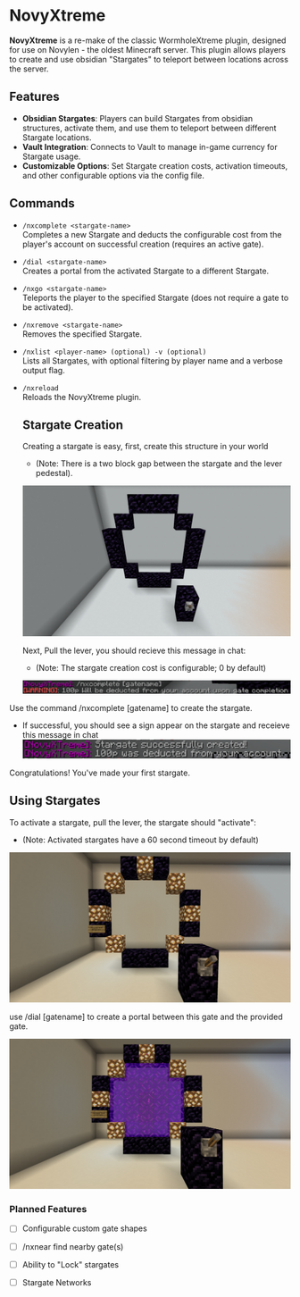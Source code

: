 # NovyXtreme

**NovyXtreme** is a re-make of the classic WormholeXtreme plugin, designed for use on Novylen - the oldest Minecraft server. This plugin allows players to create and use obsidian "Stargates" to teleport between locations across the server.

## Features

- **Obsidian Stargates**: Players can build Stargates from obsidian structures, activate them, and use them to teleport between different Stargate locations.
- **Vault Integration**: Connects to Vault to manage in-game currency for Stargate usage.
- **Customizable Options**: Set Stargate creation costs, activation timeouts, and other configurable options via the config file.

## Commands

- `/nxcomplete <stargate-name>`  
  Completes a new Stargate and deducts the configurable cost from the player's account on successful creation (requires an active gate).

- `/dial <stargate-name>`  
  Creates a portal from the activated Stargate to a different Stargate.

- `/nxgo <stargate-name>`  
  Teleports the player to the specified Stargate (does not require a gate to be activated).

- `/nxremove <stargate-name>`  
  Removes the specified Stargate.

- `/nxlist <player-name> (optional) -v (optional)`  
  Lists all Stargates, with optional filtering by player name and a verbose output flag.

- `/nxreload`  
  Reloads the NovyXtreme plugin.
  ## Stargate Creation
  Creating a stargate is easy, first, create this structure in your world
  - (Note: There is a two block gap between the stargate and the lever pedestal).

  ![stargate-structure](Screenshots/Stargate-Structure-Default.png)

  Next, Pull the lever, you should recieve this message in chat:
  - (Note: The stargate creation cost is configurable; 0 by default)

  ![stargate-create-message](Screenshots/Stargate-Create-Message.png)

Use the command /nxcomplete [gatename] to create the stargate.
- If successful, you should see a sign appear on the stargate and receieve this message in chat
  ![stargate-create-success-message](Screenshots/Stargate-Create-Success-Message.png)

Congratulations! You've made your first stargate.

## Using Stargates
To activate a stargate, pull the lever, the stargate should "activate":
- (Note: Activated stargates have a 60 second timeout by default)

![active-stargate](Screenshots/Active-Stargate.png)

use /dial [gatename] to create a portal between this gate and the provided gate.

![connected-stargate](Screenshots/Connected-Stargate.png)



  ### Planned Features
  - [ ] Configurable custom gate shapes
  - [ ] /nxnear find nearby gate(s)
  - [ ] Ability to "Lock" stargates
  - [ ] Stargate Networks
  
  
